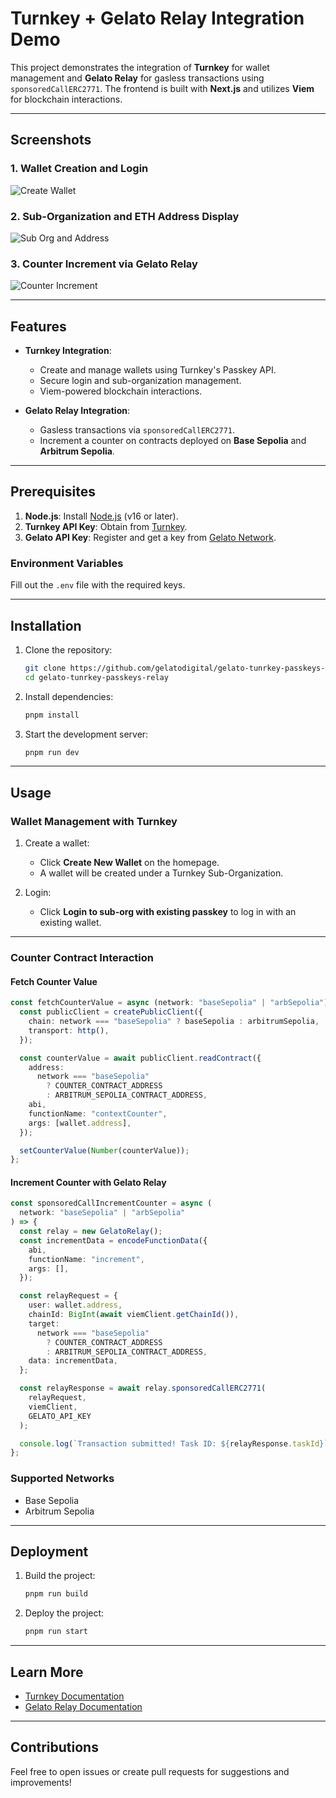 # Turnkey + Gelato Relay Integration Demo

This project demonstrates the integration of **Turnkey** for wallet management and **Gelato Relay** for gasless transactions using `sponsoredCallERC2771`. The frontend is built with **Next.js** and utilizes **Viem** for blockchain interactions.

---

## Screenshots

### 1. Wallet Creation and Login

![Create Wallet](/img/1.png)

### 2. Sub-Organization and ETH Address Display

![Sub Org and Address](/img/2.png)

### 3. Counter Increment via Gelato Relay

![Counter Increment](/img/3.png)

---

## Features

- **Turnkey Integration**:

  - Create and manage wallets using Turnkey's Passkey API.
  - Secure login and sub-organization management.
  - Viem-powered blockchain interactions.

- **Gelato Relay Integration**:
  - Gasless transactions via `sponsoredCallERC2771`.
  - Increment a counter on contracts deployed on **Base Sepolia** and **Arbitrum Sepolia**.

---

## Prerequisites

1. **Node.js**: Install [Node.js](https://nodejs.org/) (v16 or later).
2. **Turnkey API Key**: Obtain from [Turnkey](https://turnkey.com).
3. **Gelato API Key**: Register and get a key from [Gelato Network](https://gelato.network).

### Environment Variables

Fill out the `.env` file with the required keys.

---

## Installation

1. Clone the repository:

   ```bash
   git clone https://github.com/gelatodigital/gelato-tunrkey-passkeys-relay.git
   cd gelato-tunrkey-passkeys-relay
   ```

2. Install dependencies:

   ```bash
   pnpm install
   ```

3. Start the development server:
   ```bash
   pnpm run dev
   ```

---

## Usage

### Wallet Management with Turnkey

1. Create a wallet:

   - Click **Create New Wallet** on the homepage.
   - A wallet will be created under a Turnkey Sub-Organization.

2. Login:
   - Click **Login to sub-org with existing passkey** to log in with an existing wallet.

---

### Counter Contract Interaction

#### Fetch Counter Value

```typescript
const fetchCounterValue = async (network: "baseSepolia" | "arbSepolia") => {
  const publicClient = createPublicClient({
    chain: network === "baseSepolia" ? baseSepolia : arbitrumSepolia,
    transport: http(),
  });

  const counterValue = await publicClient.readContract({
    address:
      network === "baseSepolia"
        ? COUNTER_CONTRACT_ADDRESS
        : ARBITRUM_SEPOLIA_CONTRACT_ADDRESS,
    abi,
    functionName: "contextCounter",
    args: [wallet.address],
  });

  setCounterValue(Number(counterValue));
};
```

#### Increment Counter with Gelato Relay

```typescript
const sponsoredCallIncrementCounter = async (
  network: "baseSepolia" | "arbSepolia"
) => {
  const relay = new GelatoRelay();
  const incrementData = encodeFunctionData({
    abi,
    functionName: "increment",
    args: [],
  });

  const relayRequest = {
    user: wallet.address,
    chainId: BigInt(await viemClient.getChainId()),
    target:
      network === "baseSepolia"
        ? COUNTER_CONTRACT_ADDRESS
        : ARBITRUM_SEPOLIA_CONTRACT_ADDRESS,
    data: incrementData,
  };

  const relayResponse = await relay.sponsoredCallERC2771(
    relayRequest,
    viemClient,
    GELATO_API_KEY
  );

  console.log(`Transaction submitted! Task ID: ${relayResponse.taskId}`);
};
```

### Supported Networks

- Base Sepolia
- Arbitrum Sepolia

---

## Deployment

1. Build the project:

   ```bash
   pnpm run build
   ```

2. Deploy the project:
   ```bash
   pnpm run start
   ```

---

## Learn More

- [Turnkey Documentation](https://docs.turnkey.com)
- [Gelato Relay Documentation](https://docs.gelato.network)

---

## Contributions

Feel free to open issues or create pull requests for suggestions and improvements!
